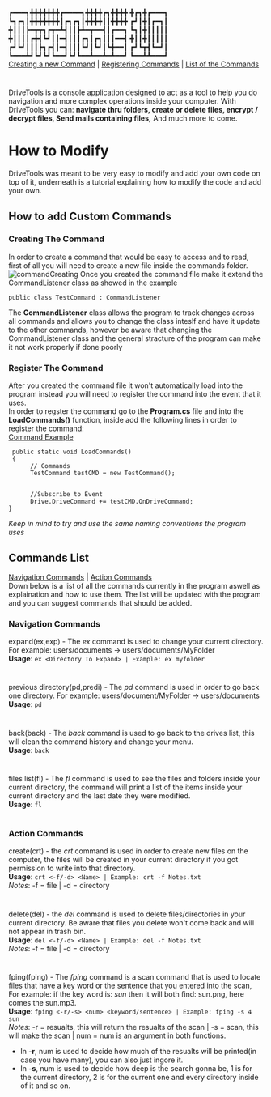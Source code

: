  
┏━━━┓╋╋╋╋╋╋╋┏━━━━┓╋╋╋╋┏┓╋╋╋╋ ╋┏┓╋┏━━━┓<br>
┗┓┏┓┃╋╋╋╋╋╋╋┃┏┓┏┓┃╋╋╋╋┃┃╋╋╋╋ ┏┛┃╋┃┏━┓┃<br>
╋┃┃┃┣━┳┳┓┏┳━┻┫┃┃┣┻━┳━━┫┃┏━━┓ ┗┓┃╋┃┃┃┃┃<br>
╋┃┃┃┃┏╋┫┗┛┃┃━┫┃┃┃┏┓┃┏┓┃┃┃━━┫ ╋┃┃╋┃┃┃┃┃<br>
┏┛┗┛┃┃┃┣┓┏┫┃━┫┃┃┃┗┛┃┗┛┃┗╋━━┃ ┏┛┗┳┫┗━┛┃<br>
┗━━━┻┛┗┛┗┛┗━━┛┗┛┗━━┻━━┻━┻━━┛ ┗━━┻┻━━━┛<br>
[Creating a new Command](#creating-the-command) | [Registering Commands](#register-the-command) | [List of the Commands](#commands-list)
#
DriveTools is a console application designed to act as a tool to help
you do navigation and more complex operations inside your computer.
With DriveTools you can: 
**navigate thru folders, 
create or delete files,
encrypt / decrypt files,
Send mails containing files,**
And much more to come.

# How to Modify
DriveTools was meant to be very easy to modify and add your own
code on top of it, underneath is a tutorial explaining how to modify 
the code and add your own.
## How to add Custom Commands
### Creating The Command
In order to create a command that would be easy to access and to read,
first of all you will need to create a new file inside the commands folder.
<img src="https://i.ibb.co/kSFmKtz/Create-ACommand-File.jpg" alt="commandCreating"/>
Once you created the command file make it extend the CommandListener class as showed in the example
```
public class TestCommand : CommandListener
```
The **CommandListener** class allows the program to track changes across all commands and allows you
to change the class inteslf and have it update to the other commands, however be 
aware that changing the CommandListener class and the general stracture of the program can make it not
work properly if done poorly

### Register The Command
After you created the command file it won't automatically load into the program
instead you will need to register the command into the event that it uses.<br>
In order to regster the command go to the **Program.cs** file and into the **LoadCommands()** function,
inside add the following lines in order to register the command:<br>
<a href="https://i.ibb.co/b35LwC7/Command-In-Action.png">Command Example</a>

```
 public static void LoadCommands()
 {
      // Commands
      TestCommand testCMD = new TestCommand();  


      //Subscribe to Event
      Drive.DriveCommand += testCMD.OnDriveCommand;
}
```
*Keep in mind to try and use the same naming conventions the program uses*

## Commands List
[Navigation Commands](#navigation-commands) | [Action Commands](#action-commands)<br>
Down below is a list of all the commands currently in the program aswell as explaination and how to use them.
The list will be updated with the program and you can suggest commands that should be added.
### Navigation Commands
expand(ex,exp) - The *ex* command is used to change your current directory. For example: users/documents -> users/documents/MyFolder<br>
**Usage**: ```ex <Directory To Expand> | Example: ex myfolder```
# 
previous directory(pd,predi) - The *pd* command is used in order to go back one directory. For example: users/document/MyFolder -> users/documents<br>
**Usage**: ```pd```
#
back(back) - The *back* command is used to go back to the drives list, this will clean the command history and change your menu.<br>
**Usage**: ```back```
#
files list(fl) - The *fl* command is used to see the files and folders inside your current directory, the command will print a list of the items inside your current directory and the last date they were modified.<br>
**Usage**: ```fl```
#
### Action Commands
create(crt) - the *crt* command is used in order to create new files on the computer, the files will be created in your current directory if you got permission to write into that directory.<br>
**Usage**: ```crt <-f/-d> <Name> | Example: crt -f Notes.txt```<br>
*Notes*: -f = file | -d = directory
#
delete(del) - the *del* command is used to delete files/directories in your current directory. Be aware that files you delete won't come back and will not appear in trash bin.<br>
**Usage**: ```del <-f/-d> <Name> | Example: del -f Notes.txt```<br>
*Notes*: -f = file | -d = directory
#
fping(fping) - The *fping* command is a scan command that is used to locate files that have a key word or the sentence that you entered into the scan,
For example: if the key word is: *sun* then it will both find: sun.png, here comes the sun.mp3.<br>
**Usage**: ```fping <-r/-s> <num> <keyword/sentence> | Example: fping -s 4 sun```<br>
*Notes*: -r = resualts, this will return the resualts of the scan | -s = scan, this will make the scan | num = num is an argument in both functions.
  * In **-r**, num is used to decide how much of the resualts will be printed(in case you have many), you can also just ingore it.
  * In **-s**, num is used to decide how deep is the search gonna be, 1 is for the current directory, 2 is for the current one and every directory           inside of it and so on.

